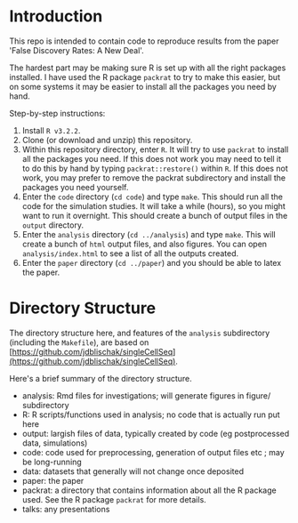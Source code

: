 # Introduction

This repo is intended to contain code to reproduce results
from the paper 'False Discovery Rates: A New Deal'.

The hardest part may be making sure R is set up with all the right packages installed.
I have used the R package `packrat` to try to make this easier, but on some systems
it may be easier to install all the packages you need by hand.

Step-by-step instructions:

1. Install `R v3.2.2`.
2. Clone (or download and unzip) this repository.
3. Within this repository directory, enter `R`. It will try to use `packrat` to install all the packages you need.
If this does not work you may need to tell it to do this by hand by typing `packrat::restore()` within `R`.
If this does not work, you may prefer to remove the packrat subdirectory and install the packages you need yourself.
4. Enter the `code` directory (`cd code`) and type `make`. This should run all the code for the simulation studies.
It will take a while (hours), so you might want to run it overnight. This should create a bunch of output files in the `output` directory. 
5. Enter the `analysis` directory (`cd ../analysis`) and type `make`. This will create a bunch of
`html` output files, and also figures. You can open `analysis/index.html` to see a list of all the outputs created. 
6. Enter the `paper` directory (`cd ../paper`) and you should be able to latex the paper.


# Directory Structure

The directory structure here, and features of the `analysis` subdirectory (including the `Makefile`), are based on
[https://github.com/jdblischak/singleCellSeq](https://github.com/jdblischak/singleCellSeq).

Here's a brief summary of the directory structure.
- analysis: Rmd files for investigations; will generate figures in figure/ subdirectory
- R: R scripts/functions used in analysis; no code that is actually run put here
- output: largish files of data, typically created by code (eg postprocessed data, simulations)
- code: code used for preprocessing, generation of output files etc ; may be long-running
- data: datasets that generally will not change once deposited
- paper: the paper
- packrat: a directory that contains information about all the R package used.
See the R package `packrat` for more details.
- talks: any presentations
